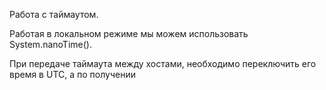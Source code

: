Работа с таймаутом.

Работая в локальном режиме мы можем использовать System.nanoTime().

При передаче таймаута между хостами, необходимо переключить его время в UTC,
а по получении 